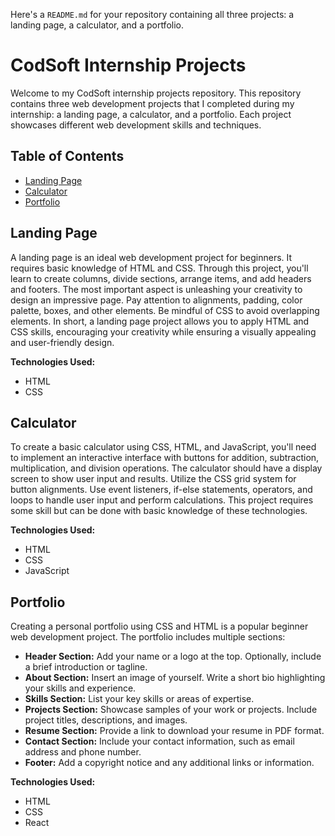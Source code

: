 Here's a `README.md` for your repository containing all three projects: a landing page, a calculator, and a portfolio.

# CodSoft Internship Projects

Welcome to my CodSoft internship projects repository. This repository contains three web development projects that I completed during my internship: a landing page, a calculator, and a portfolio. Each project showcases different web development skills and techniques.

## Table of Contents
- [Landing Page](#landing-page)
- [Calculator](#calculator)
- [Portfolio](#portfolio)

## Landing Page

A landing page is an ideal web development project for beginners. It requires basic knowledge of HTML and CSS. Through this project, you'll learn to create columns, divide sections, arrange items, and add headers and footers. The most important aspect is unleashing your creativity to design an impressive page. Pay attention to alignments, padding, color palette, boxes, and other elements. Be mindful of CSS to avoid overlapping elements. In short, a landing page project allows you to apply HTML and CSS skills, encouraging your creativity while ensuring a visually appealing and user-friendly design.

**Technologies Used:**
- HTML
- CSS

## Calculator

To create a basic calculator using CSS, HTML, and JavaScript, you'll need to implement an interactive interface with buttons for addition, subtraction, multiplication, and division operations. The calculator should have a display screen to show user input and results. Utilize the CSS grid system for button alignments. Use event listeners, if-else statements, operators, and loops to handle user input and perform calculations. This project requires some skill but can be done with basic knowledge of these technologies.

**Technologies Used:**
- HTML
- CSS
- JavaScript

## Portfolio

Creating a personal portfolio using CSS and HTML is a popular beginner web development project. The portfolio includes multiple sections:

- **Header Section:** Add your name or a logo at the top. Optionally, include a brief introduction or tagline.
- **About Section:** Insert an image of yourself. Write a short bio highlighting your skills and experience.
- **Skills Section:** List your key skills or areas of expertise.
- **Projects Section:** Showcase samples of your work or projects. Include project titles, descriptions, and images.
- **Resume Section:** Provide a link to download your resume in PDF format.
- **Contact Section:** Include your contact information, such as email address and phone number.
- **Footer:** Add a copyright notice and any additional links or information.

**Technologies Used:**
- HTML
- CSS
- React
